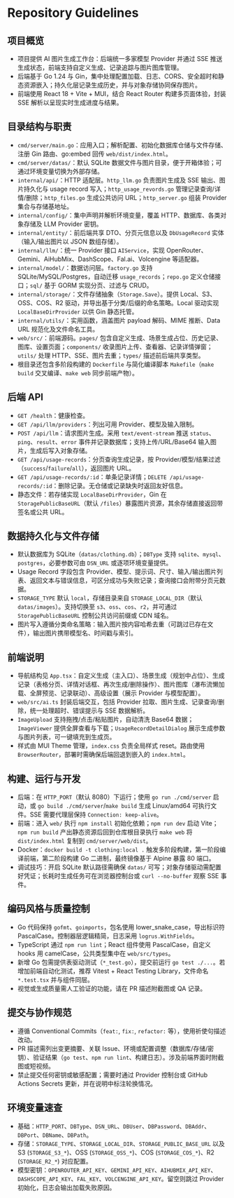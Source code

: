 # Repository Guidelines

## 项目概览
- 项目提供 AI 图片生成工作台：后端统一多家模型 Provider 并通过 SSE 推送生成状态，前端支持自定义生成、记录追踪与图片图库管理。
- 后端基于 Go 1.24 与 Gin，集中处理配置加载、日志、CORS、安全超时和静态资源嵌入；持久化层记录生成历史，并与对象存储协同保存图片。
- 前端使用 React 18 + Vite + MUI，结合 React Router 构建多页面体验，封装 SSE 解析以呈现实时生成进度与结果。

## 目录结构与职责
- `cmd/server/main.go`：应用入口；解析配置、初始化数据库仓储与文件存储、注册 Gin 路由、go:embed 回传 `web/dist/index.html`。
- `cmd/server/datas/`：默认 SQLite 数据文件与图片目录，便于开箱体验；可通过环境变量切换为外部存储。
- `internal/api/`：HTTP 适配层。`http_llm.go` 负责图片生成及 SSE 输出、图片持久化与 usage record 写入；`http_usage_revords.go` 管理记录查询/详情/删除；`http_files.go` 生成公共访问 URL；`http_server.go` 组装 Provider 集合与存储基地址。
- `internal/config/`：集中声明并解析环境变量，覆盖 HTTP、数据库、各类对象存储及 LLM Provider 密钥。
- `internal/entity/`：前后端共享 DTO、分页元信息以及 `DbUsageRecord` 实体（输入/输出图片以 JSON 数组存储）。
- `internal/llm/`：统一 Provider 接口 `AIService`，实现 OpenRouter、Gemini、AiHubMix、DashScope、Fal.ai、Volcengine 等适配器。
- `internal/model/`：数据访问层。`factory.go` 支持 SQLite/MySQL/Postgres，自动迁移 `usage_records`；`repo.go` 定义仓储接口；`sql/` 基于 GORM 实现分页、过滤与 CRUD。
- `internal/storage/`：文件存储抽象（`Storage.Save`）。提供 Local、S3、OSS、COS、R2 驱动，并导出基于分类/后缀的命名策略。Local 驱动实现 `LocalBaseDirProvider` 以供 Gin 静态托管。
- `internal/utils/`：实用函数，涵盖图片 payload 解码、MIME 推断、Data URL 规范化及文件命名工具。
- `web/src/`：前端源码。`pages/` 包含自定义生成、场景生成占位、历史记录、图库、设置页面；`components/` 收录图片上传、查看器、记录详情弹窗；`utils/` 处理 HTTP、SSE、图片去重；`types/` 描述前后端共享类型。
- 根目录还包含多阶段构建的 `Dockerfile` 与简化编译脚本 `Makefile`（`make build` 交叉编译、`make web` 同步前端产物）。

## 后端 API
- `GET /health`：健康检查。
- `GET /api/llm/providers`：列出可用 Provider、模型及输入限制。
- `POST /api/llm`：请求图片生成。采用 `text/event-stream` 推送 `status`、`ping`、`result`、`error` 事件并记录数据库；支持上传/URL/Base64 输入图片，生成后写入对象存储。
- `GET /api/usage-records`：分页查询生成记录，按 Provider/模型/结果过滤（`success`/`failure`/`all`），返回图片 URL。
- `GET /api/usage-records/:id`：单条记录详情；`DELETE /api/usage-records/:id`：删除记录。无仓储或记录缺失时返回友好信息。
- 静态文件：若存储实现 `LocalBaseDirProvider`，Gin 在 `StoragePublicBaseURL`（默认 `/files`）暴露图片资源，其余存储直接返回带签名或公共 URL。

## 数据持久化与文件存储
- 默认数据库为 SQLite（`datas/clothing.db`）；`DBType` 支持 `sqlite`、`mysql`、`postgres`，必要参数可由 `DSN_URL` 或逐项环境变量提供。
- Usage Record 字段包含 Provider、模型、提示词、尺寸、输入/输出图片列表、返回文本与错误信息，可区分成功与失败记录；查询接口会附带分页元数据。
- `STORAGE_TYPE` 默认 `local`，存储目录来自 `STORAGE_LOCAL_DIR`（默认 `datas/images`）。支持切换至 `s3`、`oss`、`cos`、`r2`，并可通过 `StoragePublicBaseURL` 控制公共访问前缀或 CDN 域名。
- 图片写入遵循分类命名策略：输入图片按内容哈希去重（可跳过已存在文件），输出图片携带模型名、时间戳与索引。

## 前端说明
- 导航结构见 `App.tsx`：自定义生成（主入口）、场景生成（规划中占位）、生成记录（表格分页、详情对话框、再次生成/删除操作）、图片图库（瀑布流懒加载、全屏预览、记录联动）、高级设置（展示 Provider 与模型配置）。
- `web/src/ai.ts` 封装后端交互，包括 Provider 拉取、图片生成、记录查询/删除，统一处理超时、错误提示与 SSE 数据解析。
- `ImageUpload` 支持拖拽/点击/粘贴图片，自动清洗 Base64 数据；`ImageViewer` 提供全屏查看与下载；`UsageRecordDetailDialog` 展示生成参数与图片列表，可一键填充到生成页。
- 样式由 MUI Theme 管理，`index.css` 负责全局样式 reset。路由使用 `BrowserRouter`，部署时需确保后端回退到嵌入的 `index.html`。

## 构建、运行与开发
- 后端：在 `HTTP_PORT`（默认 8080）下运行；使用 `go run ./cmd/server` 启动，或 `go build ./cmd/server`/`make build` 生成 Linux/amd64 可执行文件。SSE 需要代理层保持 `Connection: keep-alive`。
- 前端：进入 `web/` 执行 `npm install` 初始化依赖；`npm run dev` 启动 Vite；`npm run build` 产出静态资源后回到仓库根目录执行 `make web` 将 `dist/index.html` 复制到 `cmd/server/web/dist`。
- Docker：`docker build -t clothing:local .` 触发多阶段构建，第一阶段编译前端，第二阶段构建 Go 二进制，最终镜像基于 Alpine 暴露 80 端口。
- 调试技巧：开启 SQLite 默认路径需确保 `datas/` 可写；对象存储驱动需配置好凭证；长耗时生成任务可在浏览器控制台或 `curl --no-buffer` 观察 SSE 事件。

## 编码风格与质量控制
- Go 代码保持 `gofmt`、`goimports`，包名使用 lower_snake_case，导出标识符 PascalCase。控制器层逻辑精简，日志采用 `logrus.WithFields`。
- TypeScript 通过 `npm run lint`；React 组件使用 PascalCase，自定义 hooks 用 camelCase，公共类型集中在 `web/src/types`。
- 新增 Go 包需提供表驱动测试（`*_test.go`），提交前运行 `go test ./...`。若增加前端自动化测试，推荐 Vitest + React Testing Library，文件命名 `*.test.tsx` 并与组件同层。
- 视觉或生成质量需人工验证的功能，请在 PR 描述附截图或 QA 记录。

## 提交与协作规范
- 遵循 Conventional Commits（`feat:`, `fix:`, `refactor:` 等），使用祈使句描述改动。
- PR 描述需列出变更摘要、关联 Issue、环境或配置调整（数据库/存储/密钥）、验证结果（`go test`、`npm run lint`、构建日志）。涉及前端界面时附截图或短视频。
- 禁止提交任何密钥或敏感配置；需要时通过 Provider 控制台或 GitHub Actions Secrets 更新，并在说明中标注轮换情况。

## 环境变量速查
- 基础：`HTTP_PORT`、`DBType`、`DSN_URL`、`DBUser`、`DBPassword`、`DBAddr`、`DBPort`、`DBName`、`DBPath`。
- 存储：`STORAGE_TYPE`、`STORAGE_LOCAL_DIR`、`STORAGE_PUBLIC_BASE_URL` 以及 S3 (`STORAGE_S3_*`)、OSS (`STORAGE_OSS_*`)、COS (`STORAGE_COS_*`)、R2 (`STORAGE_R2_*`) 对应配置。
- 模型密钥：`OPENROUTER_API_KEY`、`GEMINI_API_KEY`、`AIHUBMIX_API_KEY`、`DASHSCOPE_API_KEY`、`FAL_KEY`、`VOLCENGINE_API_KEY`。留空则跳过 Provider 初始化，日志会输出加载失败原因。
